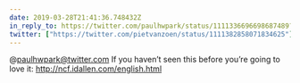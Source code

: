 ```yaml
---
date: 2019-03-28T21:41:36.748432Z
in_reply_to: https://twitter.com/paulhwpark/status/1111336696698687489?s=21
twitter: ["https://twitter.com/pietvanzoen/status/1111382858071834625"]
---
```

@paulhwpark@twitter.com If you haven’t seen this before you’re going to love it: http://ncf.idallen.com/english.html
